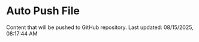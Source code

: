 # Auto Push File

Content that will be pushed to GitHub repository.
Last updated: 08/15/2025, 08:17:44 AM